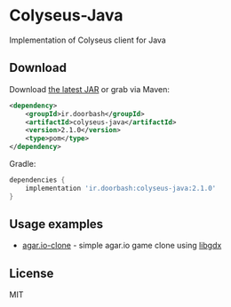 # Colyseus-Java

Implementation of Colyseus client for Java

## Download

Download [the latest JAR](https://github.com/doorbash/colyseus-java/releases/latest) or grab via Maven:

```xml
<dependency>
    <groupId>ir.doorbash</groupId>
    <artifactId>colyseus-java</artifactId>
    <version>2.1.0</version>
    <type>pom</type>
</dependency>
```

Gradle: 
```groovy
dependencies {
    implementation 'ir.doorbash:colyseus-java:2.1.0'
}
```

## Usage examples

- [agar.io-clone](https://github.com/doorbash/agar.io-clone) - simple agar.io game clone using [libgdx](https://libgdx.badlogicgames.com/)

## License

MIT